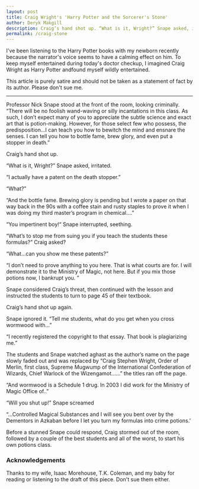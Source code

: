 ```yaml
---
layout: post
title: Craig Wright's 'Harry Potter and the Sorcerer's Stone'
author: Deryk Makgill
description: Craig’s hand shot up. “What is it, Wright?” Snape asked, irritated. “I actually have a patent on the death stopper.” “What?” “And the bottle fame. Brewing glory is pending but I wrote a paper on that way back in the 90s with a coffee stain and rusty staples to prove it when I was doing my third master’s program in chemical….”
permalink: /craig-stone
---
```


I've been listening to the Harry Potter books with my newborn recently because the narrator's voice seems to have a calming effect on him. To keep myself entertained during today's doctor checkup, I imagined Craig Wright as Harry Potter andfound myself wildly entertained.

This article is purely satire and should not be taken as a statement of fact by its author. Please don't sue me.

---

Professor Nick Snape stood at the front of the room, looking criminally. “There will be no foolish wand-waving or silly incantations in this class. As such, I don’t expect many of you to appreciate the subtle science and exact art that is potion-making. However, for those select few who possess, the predisposition…I can teach you how to bewitch the mind and ensnare the senses. I can tell you how to bottle fame, brew glory, and even put a stopper in death.”

Craig’s hand shot up.

“What is it, Wright?” Snape asked, irritated.

“I actually have a patent on the death stopper.”

“What?”

“And the bottle fame. Brewing glory is pending but I wrote a paper on that way back in the 90s with a coffee stain and rusty staples to prove it when I was doing my third master’s program in chemical….”

“You impertinent boy!“ Snape interrupted, seething.

“What’s to stop me from suing you if you teach the students these formulas?” Craig asked?

“What…can you show me these patents?”

“I don’t need to prove anything to you here. That is what courts are for. I will demonstrate it to the Ministry of Magic, not here. But if you mix those potions now, I bankrupt you. ”

Snape considered Craig’s threat, then continued with the lesson and instructed the students to turn to page 45 of their textbook.

Craig’s hand shot up again. 

Snape ignored it. “Tell me students, what do you get when you cross wormwood with…”

“I recently registered the copyright to that essay. That book is plagiarizing me.”

The students and Snape watched aghast as the author’s name on the page slowly faded out and was replaced by “Craig Stephen Wright, Order of Merlin, first class, Supreme Mugwump of the International Confederation of Wizards, Chief Warlock of the Wizengamot……” the titles ran off the page.

“And wormwood is a Schedule 1 drug. In 2003 I did work for the Ministry of Magic Office of..”

“Will you shut up!” Snape screamed

“…Controlled Magical Substances and I will see you bent over by the Dementors in Azkaban before I let you turn my formulas into crime potions.’

Before a stunned Snape could respond, Craig stormed out of the room, followed by a couple of the best students and all of the worst, to start his own potions class.

### Acknowledgements

Thanks to my wife, Isaac Morehouse, T.K. Coleman, and my baby for reading or listening to the draft of this piece. Don't sue them either.
